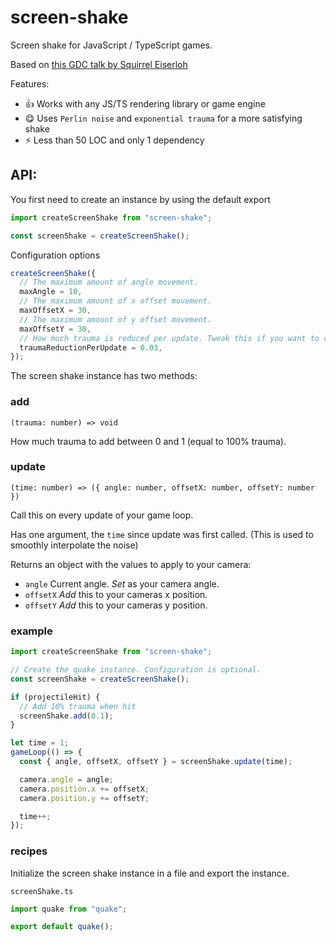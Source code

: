 # screen-shake

Screen shake for JavaScript / TypeScript games.

Based on [this GDC talk by Squirrel Eiserloh](https://www.youtube.com/watch?v=tu-Qe66AvtY)

Features:

- :+1: Works with any JS/TS rendering library or game engine
- :yum: Uses `Perlin noise` and `exponential trauma` for a more satisfying shake
- :zap: Less than 50 LOC and only 1 dependency

## API:

You first need to create an instance by using the default export

```ts
import createScreenShake from "screen-shake";

const screenShake = createScreenShake();
```

Configuration options

```ts
createScreenShake({
  // The maximum amount of angle movement.
  maxAngle = 10,
  // The maximum amount of x offset movement.
  maxOffsetX = 30,
  // The maximum amount of y offset movement.
  maxOffsetY = 30,
  // How much trauma is reduced per update. Tweak this if you want to change the duration of the screen shake.
  traumaReductionPerUpdate = 0.03,
});
```

The screen shake instance has two methods:

### add

`(trauma: number) => void`

How much trauma to add between 0 and 1 (equal to 100% trauma).

### update

`(time: number) => ({ angle: number, offsetX: number, offsetY: number })`

Call this on every update of your game loop.

Has one argument, the `time` since update was first called. (This is used to smoothly interpolate the noise)

Returns an object with the values to apply to your camera:

- `angle` Current angle. _Set_ as your camera angle.
- `offsetX` _Add_ this to your cameras x position.
- `offsetY` _Add_ this to your cameras y position.

### example

```ts
import createScreenShake from "screen-shake";

// Create the quake instance. Configuration is optional.
const screenShake = createScreenShake();

if (projectileHit) {
  // Add 10% trauma when hit
  screenShake.add(0.1);
}

let time = 1;
gameLoop(() => {
  const { angle, offsetX, offsetY } = screenShake.update(time);

  camera.angle = angle;
  camera.position.x += offsetX;
  camera.position.y += offsetY;

  time++;
});
```

### recipes

Initialize the screen shake instance in a file and export the instance.

`screenShake.ts`

```ts
import quake from "quake";

export default quake();
```
